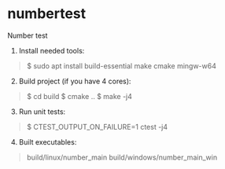 # numbertest

Number test

1. Install needed tools:

> $ sudo apt install build-essential make cmake mingw-w64

2. Build project (if you have 4 cores):

> $ cd build
> $ cmake ..
> $ make -j4

3. Run unit tests:

> $ CTEST_OUTPUT_ON_FAILURE=1 ctest -j4

4. Built executables:

> build/linux/number_main
> build/windows/number_main_win


